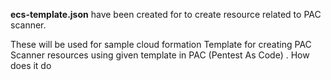 **ecs-template.json** have been created for to create resource related to PAC scanner.

These will be used for sample cloud formation Template for creating PAC Scanner resources using given template in PAC (Pentest As Code) .
How does it do
